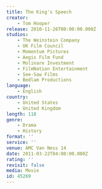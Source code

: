 ```yaml
---
title: The King's Speech
creator:
    - Tom Hooper
release: 2010-11-26T00:00:00.000Z
studios:
    - The Weinstein Company
    - UK Film Council
    - Momentum Pictures
    - Aegis Film Fund
    - Molinare Investment
    - FilmNation Entertainment
    - See-Saw Films
    - Bedlam Productions
language:
    - English
country:
    - United States
    - United Kingdom
length: 118
genre:
    - Drama
    - History
format: ''
service: ''
venue: AMC Van Ness 14
date: 2011-03-22T04:00:00.000Z
rating: ''
revisit: false
media: Movie
id: 45269
---
```



